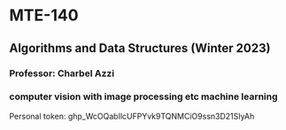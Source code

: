 # MTE-140
## Algorithms and Data Structures (Winter 2023)
### Professor: Charbel Azzi
### computer vision with image processing etc machine learning

Personal token: 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